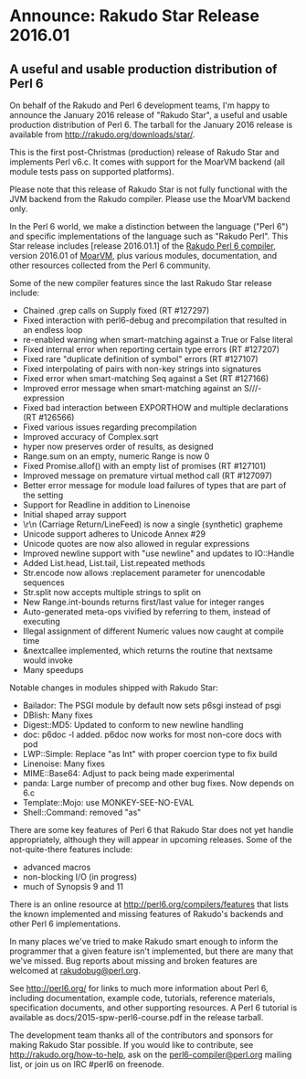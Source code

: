 # Announce: Rakudo Star Release 2016.01

## A useful and usable production distribution of Perl 6

On behalf of the Rakudo and Perl 6 development teams, I'm happy to announce
the January 2016 release of "Rakudo Star", a useful and usable production
distribution of Perl 6. The tarball for the January 2016 release is available
from <http://rakudo.org/downloads/star/>.

This is the first post-Christmas (production) release of Rakudo Star and
implements Perl v6.c. It comes with support for the MoarVM backend (all module
tests pass on supported platforms).

Please note that this release of Rakudo Star is not fully functional with the
JVM backend from the Rakudo compiler. Please use the MoarVM backend only.

In the Perl 6 world, we make a distinction between the language ("Perl 6") and
specific implementations of the language such as "Rakudo Perl". This Star
release includes [release 2016.01.1] of the [Rakudo Perl 6 compiler], version
2016.01 of [MoarVM], plus various modules, documentation, and other resources
collected from the Perl 6 community.

[release 2016.01]: https://raw.githubusercontent.com/rakudo/rakudo/2016.01.1/docs/announce/2016.01.md
[Rakudo Perl 6 compiler]: http://github.com/rakudo/rakudo
[MoarVM]: http://moarvm.org/

Some of the new compiler features since the last Rakudo Star release include:

+ Chained .grep calls on Supply fixed (RT #127297)
+ Fixed interaction with perl6-debug and precompilation that resulted in an
  endless loop
+ re-enabled warning when smart-matching against a True or False literal
+ Fixed internal error when reporting certain type errors (RT #127207)
+ Fixed rare "duplicate definition of symbol" errors (RT #127107)
+ Fixed interpolating of pairs with non-key strings into signatures
+ Fixed error when smart-matching Seq against a Set (RT #127166)
+ Improved error message when smart-matching against an S///-expression
+ Fixed bad interaction between EXPORTHOW and multiple declarations (RT #126566)
+ Fixed various issues regarding precompilation
+ Improved accuracy of Complex.sqrt
+ hyper now preserves order of results, as designed
+ Range.sum on an empty, numeric Range is now 0
+ Fixed Promise.allof() with an empty list of promises (RT #127101)
+ Improved message on premature virtual method call (RT #127097)
+ Better error message for module load failures of types that are part of
  the setting
+ Support for Readline in addition to Linenoise
+ Initial shaped array support
+ \r\n (Carriage Return/LineFeed) is now a single (synthetic) grapheme
+ Unicode support adheres to Unicode Annex #29
+ Unicode quotes are now also allowed in regular expressions
+ Improved newline support with "use newline" and updates to IO::Handle
+ Added List.head, List.tail, List.repeated methods
+ Str.encode now allows :replacement parameter for unencodable sequences
+ Str.split now accepts multiple strings to split on
+ New Range.int-bounds returns first/last value for integer ranges
+ Auto-generated meta-ops vivified by referring to them, instead of executing
+ Illegal assignment of different Numeric values now caught at compile time
+ &nextcallee implemented, which returns the routine that nextsame would invoke
+ Many speedups

Notable changes in modules shipped with Rakudo Star:

* Bailador: The PSGI module by default now sets p6sgi instead of psgi
* DBIish: Many fixes
* Digest::MD5: Updated to conform to new newline handling 
* doc: p6doc -l added. p6doc now works for most non-core docs with pod
* LWP::Simple: Replace "as Int" with proper coercion type to fix build
* Linenoise: Many fixes
* MIME::Base64: Adjust to pack being made experimental
* panda: Large number of precomp and other bug fixes.  Now depends on 6.c
* Template::Mojo: use MONKEY-SEE-NO-EVAL
* Shell::Command: removed "as"

There are some key features of Perl 6 that Rakudo Star does not yet
handle appropriately, although they will appear in upcoming releases.
Some of the not-quite-there features include:

  * advanced macros
  * non-blocking I/O (in progress)
  * much of Synopsis 9 and 11

There is an online resource at <http://perl6.org/compilers/features>
that lists the known implemented and missing features of Rakudo's
backends and other Perl 6 implementations.

In many places we've tried to make Rakudo smart enough to inform the
programmer that a given feature isn't implemented, but there are many
that we've missed. Bug reports about missing and broken features are
welcomed at <rakudobug@perl.org>.

See <http://perl6.org/> for links to much more information about
Perl 6, including documentation, example code, tutorials, reference
materials, specification documents, and other supporting resources. A
Perl 6 tutorial is available as docs/2015-spw-perl6-course.pdf in
the release tarball.

The development team thanks all of the contributors and sponsors for
making Rakudo Star possible. If you would like to contribute, see
<http://rakudo.org/how-to-help>, ask on the <perl6-compiler@perl.org>
mailing list, or join us on IRC \#perl6 on freenode.
